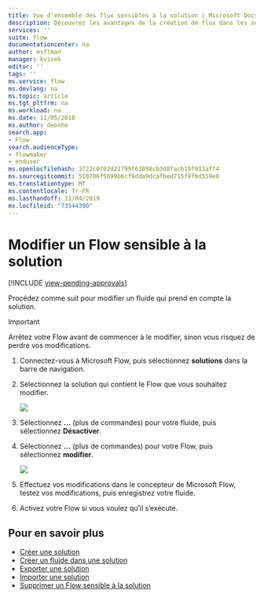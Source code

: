 ```yaml
---
title: Vue d’ensemble des flux sensibles à la solution | Microsoft Docs
description: Découvrez les avantages de la création de flux dans les solutions.
services: ''
suite: flow
documentationcenter: na
author: msftman
manager: kvivek
editor: ''
tags: ''
ms.service: flow
ms.devlang: na
ms.topic: article
ms.tgt_pltfrm: na
ms.workload: na
ms.date: 11/05/2018
ms.author: deonhe
search.app:
- Flow
search.audienceType:
- flowmaker
- enduser
ms.openlocfilehash: 3722c0702d21799f63098cb3d8fac619f933aff4
ms.sourcegitcommit: 510706f5699b6cf9dda9dcafbed715f9f6d559e8
ms.translationtype: MT
ms.contentlocale: fr-FR
ms.lasthandoff: 11/04/2019
ms.locfileid: "73544390"
---
```

# <a name="edit-a-solution-aware-flow"></a>Modifier un Flow sensible à la solution
[!INCLUDE [view-pending-approvals](includes/cc-rebrand.md)]

Procédez comme suit pour modifier un fluide qui prend en compte la solution.

> [!IMPORTANT]
> Arrêtez votre Flow avant de commencer à le modifier, sinon vous risquez de perdre vos modifications.

1. Connectez-vous à Microsoft Flow, puis sélectionnez **solutions** dans la barre de navigation.
1. Sélectionnez la solution qui contient le Flow que vous souhaitez modifier.

   ![](./media/edit-solution-aware-flow/new-flow-inside-solution.png)

1. Sélectionnez **...** (plus de commandes) pour votre fluide, puis sélectionnez **Désactiver**.
1. Sélectionnez **...** (plus de commandes) pour votre Flow, puis sélectionnez **modifier**.

   ![](./media/edit-solution-aware-flow/edit-flow.png)
   
1. Effectuez vos modifications dans le concepteur de Microsoft Flow, testez vos modifications, puis enregistrez votre fluide.
1. Activez votre Flow si vous voulez qu’il s’exécute.

## <a name="learn-more"></a>Pour en savoir plus

* [Créer une solution](./overview-solution-flows.md)
* [Créer un fluide dans une solution](./create-flow-solution.md)
* [Exporter une solution](./export-flow-solution.md)
* [Importer une solution](./import-flow-solution.md)
* [Supprimer un Flow sensible à la solution](./remove-solution-aware-flow.md)
